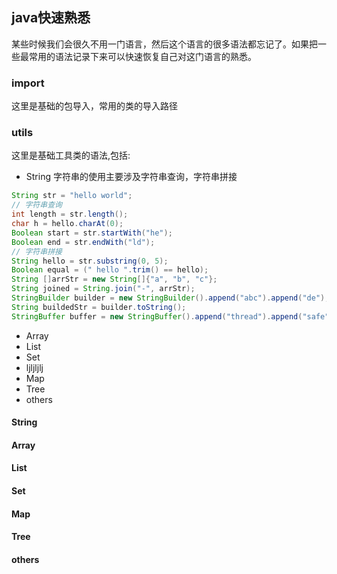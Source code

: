 ## java快速熟悉
某些时候我们会很久不用一门语言，然后这个语言的很多语法都忘记了。如果把一些最常用的语法记录下来可以快速恢复自己对这门语言的熟悉。
### import
这里是基础的包导入，常用的类的导入路径
### utils
这里是基础工具类的语法,包括:
+ String
字符串的使用主要涉及字符串查询，字符串拼接
```java
String str = "hello world";
// 字符串查询
int length = str.length();
char h = hello.charAt(0);
Boolean start = str.startWith("he");
Boolean end = str.endWith("ld");
// 字符串拼接
String hello = str.substring(0, 5);
Boolean equal = (" hello ".trim() == hello);
String []arrStr = new String[]{"a", "b", "c"};
String joined = String.join("-", arrStr);
StringBuilder builder = new StringBuilder().append("abc").append("de");  // 线程不安全
String buildedStr = builder.toString();
StringBuffer buffer = new StringBuffer().append("thread").append("safe");  // 线程安全
```
+ Array 
+ List 
+ Set
+ ljljljlj
+ Map
+ Tree
+ others

#### String
#### Array 
#### List 
#### Set
#### Map
#### Tree
#### others
